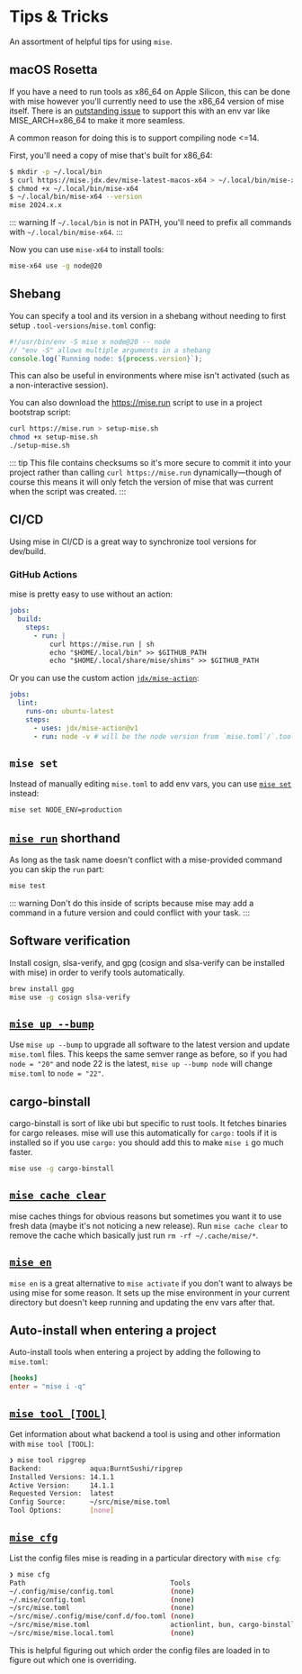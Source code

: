 # Tips & Tricks

An assortment of helpful tips for using `mise`.

## macOS Rosetta

If you have a need to run tools as x86_64 on Apple Silicon, this can be done with mise however you'll currently
need to use the x86_64 version of mise itself. There is an [outstanding issue](https://github.com/jdx/mise/issues/405)
to support this with an env var like MISE_ARCH=x86_64 to make it more seamless.

A common reason for doing this is to support compiling node <=14.

First, you'll need a copy of mise that's built for x86_64:

```sh
$ mkdir -p ~/.local/bin
$ curl https://mise.jdx.dev/mise-latest-macos-x64 > ~/.local/bin/mise-x64
$ chmod +x ~/.local/bin/mise-x64
$ ~/.local/bin/mise-x64 --version
mise 2024.x.x
```

::: warning
If `~/.local/bin` is not in PATH, you'll need to prefix all commands with `~/.local/bin/mise-x64`.
:::

Now you can use `mise-x64` to install tools:

```sh
mise-x64 use -g node@20
```

## Shebang

You can specify a tool and its version in a shebang without needing to first
setup `.tool-versions`/`mise.toml` config:

```typescript
#!/usr/bin/env -S mise x node@20 -- node
// "env -S" allows multiple arguments in a shebang
console.log(`Running node: ${process.version}`);
```

This can also be useful in environments where mise isn't activated
(such as a non-interactive session).

You can also download the https://mise.run script to use in a project bootstrap script:

```sh
curl https://mise.run > setup-mise.sh
chmod +x setup-mise.sh
./setup-mise.sh
```

::: tip
This file contains checksums so it's more secure to commit it into your project rather than
calling `curl https://mise.run` dynamically—though of course this means it will only fetch
the version of mise that was current when the script was created.
:::

## CI/CD

Using mise in CI/CD is a great way to synchronize tool versions for dev/build.

### GitHub Actions

mise is pretty easy to use without an action:

```yaml
jobs:
  build:
    steps:
      - run: |
          curl https://mise.run | sh
          echo "$HOME/.local/bin" >> $GITHUB_PATH
          echo "$HOME/.local/share/mise/shims" >> $GITHUB_PATH
```

Or you can use the custom action [`jdx/mise-action`](https://github.com/jdx/mise-action):

```yaml
jobs:
  lint:
    runs-on: ubuntu-latest
    steps:
      - uses: jdx/mise-action@v1
      - run: node -v # will be the node version from `mise.toml`/`.tool-versions`
```

## `mise set`

Instead of manually editing `mise.toml` to add env vars, you can use [`mise set`](/cli/set.html) instead:

```sh
mise set NODE_ENV=production
```

## [`mise run`](/cli/run.html) shorthand

As long as the task name doesn't conflict with a mise-provided command you can skip the `run` part:

```sh
mise test
```

::: warning
Don't do this inside of scripts because mise may add a command in a future version and could conflict with your task.
:::

## Software verification

Install cosign, slsa-verify, and gpg (cosign and slsa-verify can be installed with mise) in order to verify tools automatically.

```sh
brew install gpg
mise use -g cosign slsa-verify
```

## [`mise up --bump`](/cli/upgrade.html)

Use `mise up --bump` to upgrade all software to the latest version and update `mise.toml` files. This keeps the same semver range as before,
so if you had `node = "20"` and node 22 is the latest, `mise up --bump node` will change `mise.toml` to `node = "22"`.

## cargo-binstall

cargo-binstall is sort of like ubi but specific to rust tools. It fetches binaries for cargo releases. mise will use this automatically for `cargo:` tools if it is installed
so if you use `cargo:` you should add this to make `mise i` go much faster.

```sh
mise use -g cargo-binstall
```

## [`mise cache clear`](/cli/cache.html)

mise caches things for obvious reasons but sometimes you want it to use fresh data (maybe it's not noticing a new release). Run `mise cache clear` to remove the cache which
basically just run `rm -rf ~/.cache/mise/*`.

## [`mise en`](/cli/en.html)

`mise en` is a great alternative to `mise activate` if you don't want to always be using mise for some reason. It sets up the mise environment in your current directory
but doesn't keep running and updating the env vars after that.

## Auto-install when entering a project

Auto-install tools when entering a project by adding the following to `mise.toml`:

```toml
[hooks]
enter = "mise i -q"
```

## [`mise tool [TOOL]`](/cli/tool.html)

Get information about what backend a tool is using and other information with `mise tool [TOOL]`:

```sh
❯ mise tool ripgrep
Backend:            aqua:BurntSushi/ripgrep
Installed Versions: 14.1.1                 
Active Version:     14.1.1                 
Requested Version:  latest                 
Config Source:      ~/src/mise/mise.toml   
Tool Options:       [none]
```

## [`mise cfg`](/cli/config.html)

List the config files mise is reading in a particular directory with `mise cfg`:

```sh
❯ mise cfg
Path                                    Tools                                   
~/.config/mise/config.toml              (none)                                  
~/.mise/config.toml                     (none)                                  
~/src/mise.toml                         (none)                                  
~/src/mise/.config/mise/conf.d/foo.toml (none)                                  
~/src/mise/mise.toml                    actionlint, bun, cargo-binstall, cargo:…
~/src/mise/mise.local.toml              (none)
```

This is helpful figuring out which order the config files are loaded in to figure out which one is overriding.

